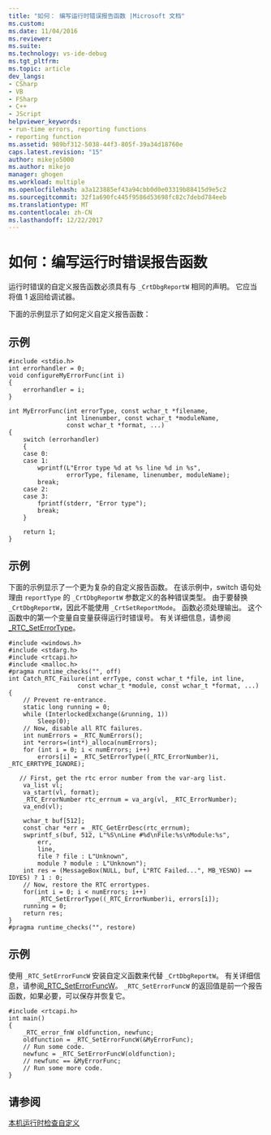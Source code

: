 ```yaml
---
title: "如何： 编写运行时错误报告函数 |Microsoft 文档"
ms.custom: 
ms.date: 11/04/2016
ms.reviewer: 
ms.suite: 
ms.technology: vs-ide-debug
ms.tgt_pltfrm: 
ms.topic: article
dev_langs:
- CSharp
- VB
- FSharp
- C++
- JScript
helpviewer_keywords:
- run-time errors, reporting functions
- reporting function
ms.assetid: 989bf312-5038-44f3-805f-39a34d18760e
caps.latest.revision: "15"
author: mikejo5000
ms.author: mikejo
manager: ghogen
ms.workload: multiple
ms.openlocfilehash: a3a123885ef43a94cbb0d0e03319b88415d9e5c2
ms.sourcegitcommit: 32f1a690fc445f9586d53698fc82c7debd784eeb
ms.translationtype: MT
ms.contentlocale: zh-CN
ms.lasthandoff: 12/22/2017
---
```

# <a name="how-to-write-a-run-time-error-reporting-function"></a>如何：编写运行时错误报告函数
运行时错误的自定义报告函数必须具有与 `_CrtDbgReportW` 相同的声明。 它应当将值 1 返回给调试器。  
  
 下面的示例显示了如何定义自定义报告函数：  
  
## <a name="example"></a>示例  
  
```  
#include <stdio.h>  
int errorhandler = 0;  
void configureMyErrorFunc(int i)  
{  
    errorhandler = i;  
}  
  
int MyErrorFunc(int errorType, const wchar_t *filename,  
                int linenumber, const wchar_t *moduleName,  
                const wchar_t *format, ...)  
{  
    switch (errorhandler)  
    {  
    case 0:  
    case 1:  
        wprintf(L"Error type %d at %s line %d in %s",  
                errorType, filename, linenumber, moduleName);  
        break;  
    case 2:  
    case 3:  
        fprintf(stderr, "Error type");  
        break;  
    }  
  
    return 1;  
}  
```  
  
## <a name="example"></a>示例  
 下面的示例显示了一个更为复杂的自定义报告函数。 在该示例中，switch 语句处理由 `reportType` 的 `_CrtDbgReportW` 参数定义的各种错误类型。 由于要替换 `_CrtDbgReportW`，因此不能使用 `_CrtSetReportMode`。 函数必须处理输出。 这个函数中的第一个变量自变量获得运行时错误号。 有关详细信息，请参阅[_RTC_SetErrorType](/cpp/c-runtime-library/reference/rtc-seterrortype)。  
  
```  
#include <windows.h>  
#include <stdarg.h>  
#include <rtcapi.h>  
#include <malloc.h>  
#pragma runtime_checks("", off)  
int Catch_RTC_Failure(int errType, const wchar_t *file, int line,   
                   const wchar_t *module, const wchar_t *format, ...)  
{  
    // Prevent re-entrance.  
    static long running = 0;  
    while (InterlockedExchange(&running, 1))  
        Sleep(0);  
    // Now, disable all RTC failures.  
    int numErrors = _RTC_NumErrors();  
    int *errors=(int*)_alloca(numErrors);  
    for (int i = 0; i < numErrors; i++)  
        errors[i] = _RTC_SetErrorType((_RTC_ErrorNumber)i, _RTC_ERRTYPE_IGNORE);  
  
   // First, get the rtc error number from the var-arg list.  
    va_list vl;  
    va_start(vl, format);  
    _RTC_ErrorNumber rtc_errnum = va_arg(vl, _RTC_ErrorNumber);  
    va_end(vl);  
  
    wchar_t buf[512];  
    const char *err = _RTC_GetErrDesc(rtc_errnum);  
    swprintf_s(buf, 512, L"%S\nLine #%d\nFile:%s\nModule:%s",  
        err,  
        line,  
        file ? file : L"Unknown",  
        module ? module : L"Unknown");  
    int res = (MessageBox(NULL, buf, L"RTC Failed...", MB_YESNO) == IDYES) ? 1 : 0;  
    // Now, restore the RTC errortypes.  
    for(int i = 0; i < numErrors; i++)  
        _RTC_SetErrorType((_RTC_ErrorNumber)i, errors[i]);  
    running = 0;  
    return res;  
}  
#pragma runtime_checks("", restore)  
```  
  
## <a name="example"></a>示例  
 使用 `_RTC_SetErrorFuncW` 安装自定义函数来代替 `_CrtDbgReportW`。 有关详细信息，请参阅[_RTC_SetErrorFuncW](/cpp/c-runtime-library/reference/rtc-seterrorfuncw)。 `_RTC_SetErrorFuncW` 的返回值是前一个报告函数，如果必要，可以保存并恢复它。  
  
```  
#include <rtcapi.h>  
int main()  
{  
    _RTC_error_fnW oldfunction, newfunc;  
    oldfunction = _RTC_SetErrorFuncW(&MyErrorFunc);  
    // Run some code.  
    newfunc = _RTC_SetErrorFuncW(oldfunction);  
    // newfunc == &MyErrorFunc;  
    // Run some more code.  
}  
```  
  
## <a name="see-also"></a>请参阅  
 [本机运行时检查自定义](../debugger/native-run-time-checks-customization.md)